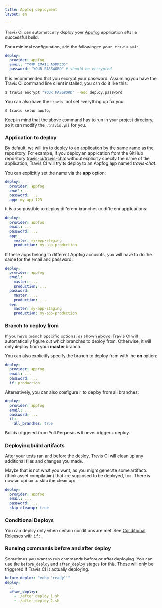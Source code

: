 ```yaml
---
title: Appfog deployment
layout: en

---
```


Travis CI can automatically deploy your [Appfog](https://www.appfog.com/) application after a successful build.

For a minimal configuration, add the following to your `.travis.yml`:

```yaml
deploy:
  provider: appfog
  email: "YOUR EMAIL ADDRESS"
  password: "YOUR PASSWORD" # should be encrypted
```

It is recommended that you encrypt your password.
Assuming you have the Travis CI command line client installed, you can do it like this:

```bash
$ travis encrypt "YOUR PASSWORD" --add deploy.password
```

You can also have the `travis` tool set everything up for you:

```bash
$ travis setup appfog
```

Keep in mind that the above command has to run in your project directory, so it can modify the `.travis.yml` for you.

### Application to deploy

By default, we will try to deploy to an application by the same name as the repository. For example, if you deploy an application from the GitHub repository [travis-ci/travis-chat](https://github.com/travis-ci/travis-chat) without explicitly specify the name of the application, Travis CI will try to deploy to an Appfog app named *travis-chat*.

You can explicitly set the name via the **app** option:

```yaml
deploy:
  provider: appfog
  email: ...
  password: ...
  app: my-app-123
```

It is also possible to deploy different branches to different applications:

```yaml
deploy:
  provider: appfog
  email: ...
  password: ...
  app:
    master: my-app-staging
    production: my-app-production
```

If these apps belong to different Appfog accounts, you will have to do the same for the email and password:

```yaml
deploy:
  provider: appfog
  email:
    master: ...
    production: ...
  password:
    master: ...
    production: ...
  app:
    master: my-app-staging
    production: my-app-production
```

### Branch to deploy from

If you have branch specific options, as [shown above](#Application-to-deploy), Travis CI will automatically figure out which branches to deploy from. Otherwise, it will only deploy from your **master** branch.

You can also explicitly specify the branch to deploy from with the **on** option:

```yaml
deploy:
  provider: appfog
  email: ...
  password: ...
  if: production
```

Alternatively, you can also configure it to deploy from all branches:

```yaml
deploy:
  provider: appfog
  email: ...
  password: ...
  if:
    all_branches: true
```

Builds triggered from Pull Requests will never trigger a deploy.

### Deploying build artifacts

After your tests ran and before the deploy, Travis CI will clean up any additional files and changes you made.

Maybe that is not what you want, as you might generate some artifacts (think asset compilation) that are supposed to be deployed, too. There is now an option to skip the clean up:

```yaml
deploy:
  provider: appfog
  email: ...
  password: ...
  skip_cleanup: true
```

### Conditional Deploys

You can deploy only when certain conditions are met.
See [Conditional Releases with `if:`](/user/deployment#Conditional-Releases-with-on%3A).

### Running commands before and after deploy

Sometimes you want to run commands before or after deploying. You can use the `before_deploy` and `after_deploy` stages for this. These will only be triggered if Travis CI is actually deploying.

```yaml
before_deploy: "echo 'ready?'"
deploy:
  ..
  after_deploy:
    - ./after_deploy_1.sh
    - ./after_deploy_2.sh
```
